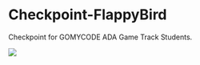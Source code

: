 # Checkpoint-FlappyBird
Checkpoint for GOMYCODE ADA Game Track Students.

<img src="https://i.giphy.com/media/1iv5xXZpfAWx7Lq24q/giphy.webp"/>
